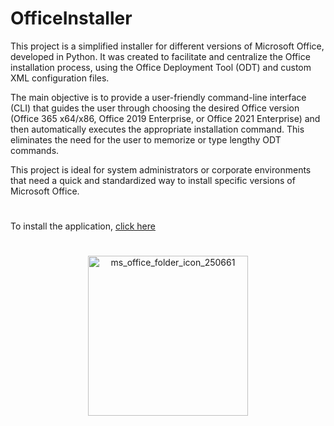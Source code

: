 # OfficeInstaller

This project is a simplified installer for different versions of Microsoft Office, developed in Python. It was created to facilitate and centralize the Office installation process, using the Office Deployment Tool (ODT) and custom XML configuration files.

The main objective is to provide a user-friendly command-line interface (CLI) that guides the user through choosing the desired Office version (Office 365 x64/x86, Office 2019 Enterprise, or Office 2021 Enterprise) and then automatically executes the appropriate installation command. This eliminates the need for the user to memorize or type lengthy ODT commands.

This project is ideal for system administrators or corporate environments that need a quick and standardized way to install specific versions of Microsoft Office.

#

To install the application, [click here](https://github.com/JoaoAugustoColassoHandocha/OfficeInstaller/raw/refs/heads/main/Conf_Office365/OfficeInstaller.exe)

#

<p align="center">
  
  <img width="256" height="256" alt="ms_office_folder_icon_250661" src="https://github.com/user-attachments/assets/2c02360c-ad79-4077-907d-d0d80850d894" />

</p>

